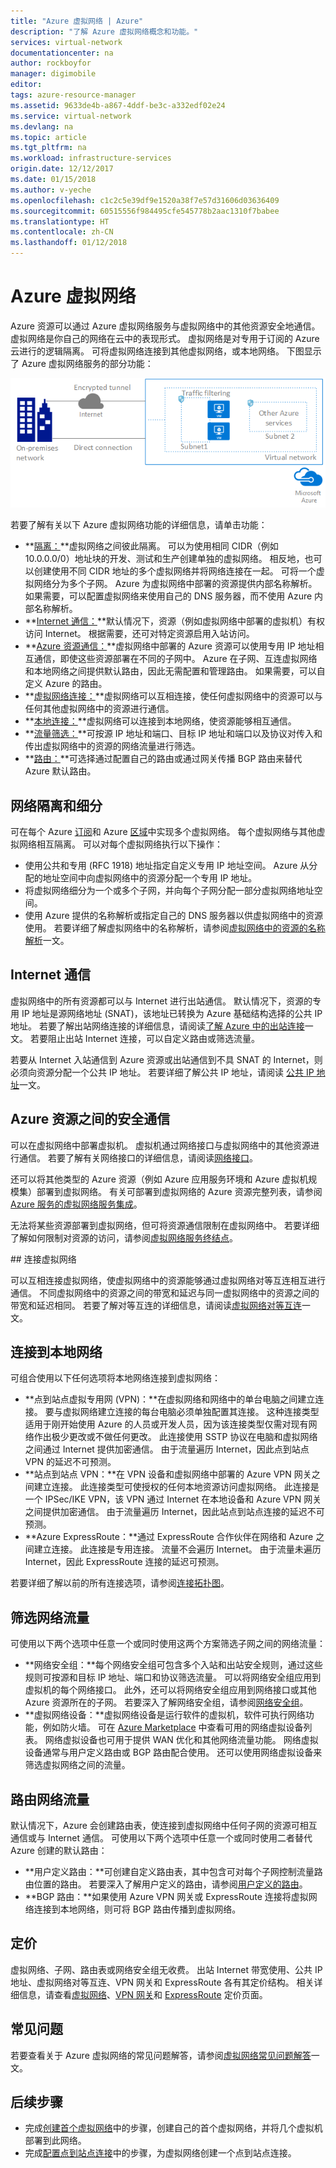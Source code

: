 ```yaml
---
title: "Azure 虚拟网络 | Azure"
description: "了解 Azure 虚拟网络概念和功能。"
services: virtual-network
documentationcenter: na
author: rockboyfor
manager: digimobile
editor: 
tags: azure-resource-manager
ms.assetid: 9633de4b-a867-4ddf-be3c-a332edf02e24
ms.service: virtual-network
ms.devlang: na
ms.topic: article
ms.tgt_pltfrm: na
ms.workload: infrastructure-services
origin.date: 12/12/2017
ms.date: 01/15/2018
ms.author: v-yeche
ms.openlocfilehash: c1c2c5e39df9e1520a38f7e57d31606d03636409
ms.sourcegitcommit: 60515556f984495cfe545778b2aac1310f7babee
ms.translationtype: HT
ms.contentlocale: zh-CN
ms.lasthandoff: 01/12/2018
---
```

# <a name="azure-virtual-network"></a>Azure 虚拟网络

Azure 资源可以通过 Azure 虚拟网络服务与虚拟网络中的其他资源安全地通信。 虚拟网络是你自己的网络在云中的表现形式。 虚拟网络是对专用于订阅的 Azure 云进行的逻辑隔离。 可将虚拟网络连接到其他虚拟网络，或本地网络。 下图显示了 Azure 虚拟网络服务的部分功能：

![网络示意图](./media/virtual-networks-overview/virtual-network-overview.png)

若要了解有关以下 Azure 虚拟网络功能的详细信息，请单击功能：
- **[隔离：](#isolation)**虚拟网络之间彼此隔离。 可以为使用相同 CIDR（例如 10.0.0.0/0）地址块的开发、测试和生产创建单独的虚拟网络。 相反地，也可以创建使用不同 CIDR 地址的多个虚拟网络并将网络连接在一起。 可将一个虚拟网络分为多个子网。 Azure 为虚拟网络中部署的资源提供内部名称解析。 如果需要，可以配置虚拟网络来使用自己的 DNS 服务器，而不使用 Azure 内部名称解析。
- **[Internet 通信：](#internet)**默认情况下，资源（例如虚拟网络中部署的虚拟机）有权访问 Internet。 根据需要，还可对特定资源启用入站访问。
- **[Azure 资源通信：](#within-vnet)**虚拟网络中部署的 Azure 资源可以使用专用 IP 地址相互通信，即使这些资源部署在不同的子网中。 Azure 在子网、互连虚拟网络和本地网络之间提供默认路由，因此无需配置和管理路由。 如果需要，可以自定义 Azure 的路由。
- **[虚拟网络连接：](#connect-vnets)**虚拟网络可以互相连接，使任何虚拟网络中的资源可以与任何其他虚拟网络中的资源进行通信。
- **[本地连接：](#connect-on-premises)**虚拟网络可以连接到本地网络，使资源能够相互通信。
- **[流量筛选：](#filtering)**可按源 IP 地址和端口、目标 IP 地址和端口以及协议对传入和传出虚拟网络中的资源的网络流量进行筛选。
- **[路由：](#routing)**可选择通过配置自己的路由或通过网关传播 BGP 路由来替代 Azure 默认路由。

<a name = "isolation"></a>
## <a name="network-isolation-and-segmentation"></a>网络隔离和细分

可在每个 Azure [订阅](../azure-glossary-cloud-terminology.md?toc=%2fvirtual-network%2ftoc.json#subscription)和 Azure [区域](../azure-glossary-cloud-terminology.md?toc=%2fvirtual-network%2ftoc.json#region)中实现多个虚拟网络。 每个虚拟网络与其他虚拟网络相互隔离。 可以对每个虚拟网络执行以下操作：
- 使用公共和专用 (RFC 1918) 地址指定自定义专用 IP 地址空间。 Azure 从分配的地址空间中向虚拟网络中的资源分配一个专用 IP 地址。
- 将虚拟网络细分为一个或多个子网，并向每个子网分配一部分虚拟网络地址空间。
- 使用 Azure 提供的名称解析或指定自己的 DNS 服务器以供虚拟网络中的资源使用。 若要详细了解虚拟网络中的名称解析，请参阅[虚拟网络中的资源的名称解析](virtual-networks-name-resolution-for-vms-and-role-instances.md)一文。

<a name = "internet"></a>
## <a name="internet-communication"></a>Internet 通信
虚拟网络中的所有资源都可以与 Internet 进行出站通信。 默认情况下，资源的专用 IP 地址是源网络地址 (SNAT)，该地址已转换为 Azure 基础结构选择的公共 IP 地址。 若要了解出站网络连接的详细信息，请阅读[了解 Azure 中的出站连接](..\load-balancer\load-balancer-outbound-connections.md?toc=%2fvirtual-network%2ftoc.json#standalone-vm-with-no-instance-level-public-ip-address)一文。 若要阻止出站 Internet 连接，可以自定义路由或筛选流量。

若要从 Internet 入站通信到 Azure 资源或出站通信到不具 SNAT 的 Internet，则必须向资源分配一个公共 IP 地址。 若要详细了解公共 IP 地址，请阅读 [公共 IP 地址](virtual-network-public-ip-address.md)一文。

<a name="within-vnet"></a>
## <a name="secure-communication-between-azure-resources"></a>Azure 资源之间的安全通信

可以在虚拟网络中部署虚拟机。 虚拟机通过网络接口与虚拟网络中的其他资源进行通信。 若要了解有关网络接口的详细信息，请阅读[网络接口](virtual-network-network-interface.md)。

还可以将其他类型的 Azure 资源（例如 Azure 应用服务环境和 Azure 虚拟机规模集）部署到虚拟网络。 有关可部署到虚拟网络的 Azure 资源完整列表，请参阅 [Azure 服务的虚拟网络服务集成](virtual-network-for-azure-services.md)。

无法将某些资源部署到虚拟网络，但可将资源通信限制在虚拟网络中。 若要详细了解如何限制对资源的访问，请参阅[虚拟网络服务终结点](virtual-network-service-endpoints-overview.md)。 

<a name="connect-vnets">
## <a name="aconnect-virtual-networks"></a></a>连接虚拟网络

可以互相连接虚拟网络，使虚拟网络中的资源能够通过虚拟网络对等互连相互进行通信。 不同虚拟网络中的资源之间的带宽和延迟与同一虚拟网络中的资源之间的带宽和延迟相同。 若要了解对等互连的详细信息，请阅读[虚拟网络对等互连](virtual-network-peering-overview.md)一文。

## <a name="connect-on-premises"></a>连接到本地网络

可组合使用以下任何选项将本地网络连接到虚拟网络：
- **点到站点虚拟专用网 (VPN)：**在虚拟网络和网络中的单台电脑之间建立连接。 要与虚拟网络建立连接的每台电脑必须单独配置其连接。 这种连接类型适用于刚开始使用 Azure 的人员或开发人员，因为该连接类型仅需对现有网络作出极少更改或不做任何更改。 此连接使用 SSTP 协议在电脑和虚拟网络之间通过 Internet 提供加密通信。 由于流量遍历 Internet，因此点到站点 VPN 的延迟不可预测。
- **站点到站点 VPN：**在 VPN 设备和虚拟网络中部署的 Azure VPN 网关之间建立连接。 此连接类型可使授权的任何本地资源访问虚拟网络。 此连接是一个 IPSec/IKE VPN，该 VPN 通过 Internet 在本地设备和 Azure VPN 网关之间提供加密通信。 由于流量遍历 Internet，因此站点到站点连接的延迟不可预测。
- **Azure ExpressRoute：**通过 ExpressRoute 合作伙伴在网络和 Azure 之间建立连接。 此连接是专用连接。 流量不会遍历 Internet。 由于流量未遍历 Internet，因此 ExpressRoute 连接的延迟可预测。

若要详细了解以前的所有连接选项，请参阅[连接拓扑图](../vpn-gateway/vpn-gateway-about-vpngateways.md?toc=%2fvirtual-network%2ftoc.json#diagrams)。

## <a name="filtering"></a>筛选网络流量
可使用以下两个选项中任意一个或同时使用这两个方案筛选子网之间的网络流量：
- **网络安全组：**每个网络安全组可包含多个入站和出站安全规则，通过这些规则可按源和目标 IP 地址、端口和协议筛选流量。 可以将网络安全组应用到虚拟机的每个网络接口。 此外，还可以将网络安全组应用到网络接口或其他 Azure 资源所在的子网。 若要深入了解网络安全组，请参阅[网络安全组](security-overview.md#network-security-groups)。
- **虚拟网络设备：**虚拟网络设备是运行软件的虚拟机，软件可执行网络功能，例如防火墙。 可在 [Azure Marketplace](https://azuremarketplace.microsoft.com/marketplace/apps/category/networking?page=1&subcategories=appliances) 中查看可用的网络虚拟设备列表。 网络虚拟设备也可用于提供 WAN 优化和其他网络流量功能。 网络虚拟设备通常与用户定义路由或 BGP 路由配合使用。 还可以使用网络虚拟设备来筛选虚拟网络之间的流量。

## <a name="routing"></a>路由网络流量

默认情况下，Azure 会创建路由表，使连接到虚拟网络中任何子网的资源可相互通信或与 Internet 通信。 可使用以下两个选项中任意一个或同时使用二者替代 Azure 创建的默认路由：
- **用户定义路由：**可创建自定义路由表，其中包含可对每个子网控制流量路由位置的路由。 若要深入了解用户定义的路由，请参阅[用户定义的路由](virtual-networks-udr-overview.md#user-defined)。
- **BGP 路由：**如果使用 Azure VPN 网关或 ExpressRoute 连接将虚拟网络连接到本地网络，则可将 BGP 路由传播到虚拟网络。

## <a name="pricing"></a>定价

虚拟网络、子网、路由表或网络安全组无收费。 出站 Internet 带宽使用、公共 IP 地址、虚拟网络对等互连、VPN 网关和 ExpressRoute 各有其定价结构。 相关详细信息，请查看[虚拟网络](https://www.azure.cn/pricing/details/networking/)、[VPN 网关](https://www.azure.cn/pricing/details/vpn-gateway/)和 [ExpressRoute](https://www.azure.cn/pricing/details/expressroute/) 定价页面。

## <a name="faq"></a>常见问题

若要查看关于 Azure 虚拟网络的常见问题解答，请参阅[虚拟网络常见问题解答](virtual-networks-faq.md)一文。

## <a name="next-steps"></a>后续步骤

- 完成[创建首个虚拟网络](virtual-network-get-started-vnet-subnet.md)中的步骤，创建自己的首个虚拟网络，并将几个虚拟机部署到此网络。
- 完成[配置点到站点连接](../vpn-gateway/vpn-gateway-howto-point-to-site-resource-manager-portal.md?toc=%2fvirtual-network%2ftoc.json)中的步骤，为虚拟网络创建一个点到站点连接。
<!-- Not Available [network capabilities](../networking/networking-overview.md?toc=%2fvirtual-network%2ftoc.json)-->

<!--Update_Description: update meta properties, wording update, update reference link-->